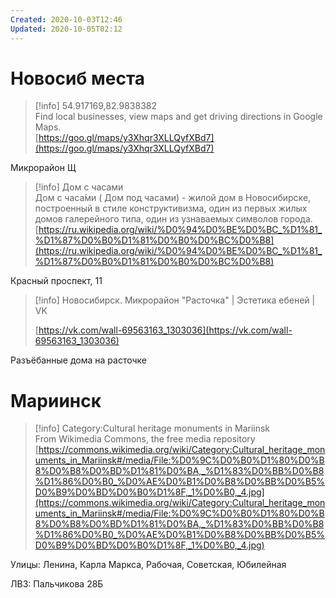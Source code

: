 ```yaml
---
Created: 2020-10-03T12:46
Updated: 2020-10-05T02:12
---
```

# Новосиб места

> [!info] 54.917169,82.9838382  
> Find local businesses, view maps and get driving directions in Google Maps.  
> [https://goo.gl/maps/y3Xhqr3XLLQyfXBd7](https://goo.gl/maps/y3Xhqr3XLLQyfXBd7)  

Микрорайон Щ

> [!info] Дом с часами  
> Дом с часа́ми ( Дом под часами) - жилой дом в Новосибирске, построенный в стиле конструктивизма, один из первых жилых домов галерейного типа, один из узнаваемых символов города.  
> [https://ru.wikipedia.org/wiki/%D0%94%D0%BE%D0%BC_%D1%81_%D1%87%D0%B0%D1%81%D0%B0%D0%BC%D0%B8](https://ru.wikipedia.org/wiki/%D0%94%D0%BE%D0%BC_%D1%81_%D1%87%D0%B0%D1%81%D0%B0%D0%BC%D0%B8)  

Красный проспект, 11

> [!info] Новосибирск. Микрорайон "Расточка" | Эстетика ебеней | VK  
>  
> [https://vk.com/wall-69563163_1303036](https://vk.com/wall-69563163_1303036)  

Разъёбанные дома на расточке

# Мариинск

> [!info] Category:Cultural heritage monuments in Mariinsk  
> From Wikimedia Commons, the free media repository  
> [https://commons.wikimedia.org/wiki/Category:Cultural_heritage_monuments_in_Mariinsk#/media/File:%D0%9C%D0%B0%D1%80%D0%B8%D0%B8%D0%BD%D1%81%D0%BA,_%D1%83%D0%BB%D0%B8%D1%86%D0%B0_%D0%AE%D0%B1%D0%B8%D0%BB%D0%B5%D0%B9%D0%BD%D0%B0%D1%8F,_1%D0%B0,_4.jpg](https://commons.wikimedia.org/wiki/Category:Cultural_heritage_monuments_in_Mariinsk#/media/File:%D0%9C%D0%B0%D1%80%D0%B8%D0%B8%D0%BD%D1%81%D0%BA,_%D1%83%D0%BB%D0%B8%D1%86%D0%B0_%D0%AE%D0%B1%D0%B8%D0%BB%D0%B5%D0%B9%D0%BD%D0%B0%D1%8F,_1%D0%B0,_4.jpg)  

Улицы: Ленина, Карла Маркса, Рабочая, Советская, Юбилейная

ЛВЗ: Пальчикова 28Б